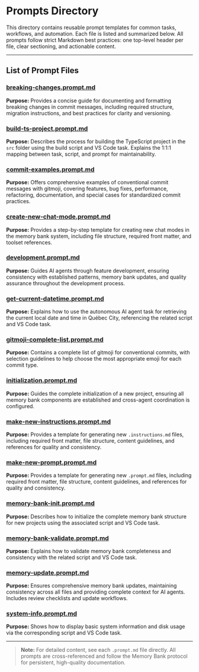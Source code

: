 # Prompts Directory

This directory contains reusable prompt templates for common tasks, workflows, and automation. Each file is listed and summarized below. All prompts follow strict Markdown best practices: one top-level header per file, clear sectioning, and actionable content.

---

## List of Prompt Files

### [breaking-changes.prompt.md](../prompts/breaking-changes.prompt.md)

**Purpose:** Provides a concise guide for documenting and formatting breaking changes in commit messages, including required structure, migration instructions, and best practices for clarity and versioning.

### [build-ts-project.prompt.md](../prompts/build-ts-project.prompt.md)

**Purpose:** Describes the process for building the TypeScript project in the `src` folder using the build script and VS Code task. Explains the 1:1:1 mapping between task, script, and prompt for maintainability.

### [commit-examples.prompt.md](../prompts/commit-examples.prompt.md)

**Purpose:** Offers comprehensive examples of conventional commit messages with gitmoji, covering features, bug fixes, performance, refactoring, documentation, and special cases for standardized commit practices.

### [create-new-chat-mode.prompt.md](../prompts/create-new-chat-mode.prompt.md)

**Purpose:** Provides a step-by-step template for creating new chat modes in the memory bank system, including file structure, required front matter, and toolset references.

### [development.prompt.md](../prompts/development.prompt.md)

**Purpose:** Guides AI agents through feature development, ensuring consistency with established patterns, memory bank updates, and quality assurance throughout the development process.

### [get-current-datetime.prompt.md](../prompts/get-current-datetime.prompt.md)

**Purpose:** Explains how to use the autonomous AI agent task for retrieving the current local date and time in Québec City, referencing the related script and VS Code task.

### [gitmoji-complete-list.prompt.md](../prompts/gitmoji-complete-list.prompt.md)

**Purpose:** Contains a complete list of gitmoji for conventional commits, with selection guidelines to help choose the most appropriate emoji for each commit type.

### [initialization.prompt.md](../prompts/initialization.prompt.md)

**Purpose:** Guides the complete initialization of a new project, ensuring all memory bank components are established and cross-agent coordination is configured.

### [make-new-instructions.prompt.md](../prompts/make-new-instructions.prompt.md)

**Purpose:** Provides a template for generating new `.instructions.md` files, including required front matter, file structure, content guidelines, and references for quality and consistency.

### [make-new-prompt.prompt.md](../prompts/make-new-prompt.prompt.md)

**Purpose:** Provides a template for generating new `.prompt.md` files, including required front matter, file structure, content guidelines, and references for quality and consistency.

### [memory-bank-init.prompt.md](../prompts/memory-bank-init.prompt.md)

**Purpose:** Describes how to initialize the complete memory bank structure for new projects using the associated script and VS Code task.

### [memory-bank-validate.prompt.md](../prompts/memory-bank-validate.prompt.md)

**Purpose:** Explains how to validate memory bank completeness and consistency with the related script and VS Code task.

### [memory-update.prompt.md](../prompts/memory-update.prompt.md)

**Purpose:** Ensures comprehensive memory bank updates, maintaining consistency across all files and providing complete context for AI agents. Includes review checklists and update workflows.

### [system-info.prompt.md](../prompts/system-info.prompt.md)

**Purpose:** Shows how to display basic system information and disk usage via the corresponding script and VS Code task.

---

> **Note:** For detailed content, see each `.prompt.md` file directly. All prompts are cross-referenced and follow the Memory Bank protocol for persistent, high-quality documentation.
